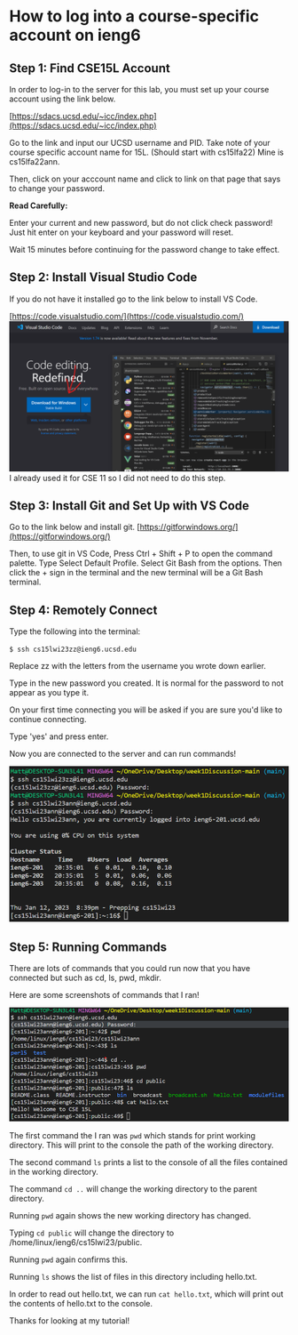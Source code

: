 # How to log into a course-specific account on ieng6

## Step 1: Find CSE15L Account

In order to log-in to the server for this lab, you must
set up your course account using the link below.

[https://sdacs.ucsd.edu/~icc/index.php](https://sdacs.ucsd.edu/~icc/index.php)

Go to the link and input our UCSD username and PID.
Take note of your course specific account name for 15L.
(Should start with cs15lfa22)
Mine is cs15lfa22ann.

Then, click on your acccount name and click to link on that page
that says to change your password.

**Read Carefully:**

Enter your current and new password, but do not click check password!
Just hit enter on your keyboard and your password will reset.

Wait 15 minutes before continuing for the password change to take effect.

## Step 2: Install Visual Studio Code

If you do not have it installed go to the link below to install VS Code.

[https://code.visualstudio.com/](https://code.visualstudio.com/)
![Image](https://github.com/mattqgoldberg/cse15l-lab-reports/blob/main/img/INSTALL_VSCODE.png?raw=true)
I already used it for CSE 11 so I did not need to do this step.

## Step 3: Install Git and Set Up with VS Code

Go to the link below and install git.
[https://gitforwindows.org/](https://gitforwindows.org/)

Then, to use git in VS Code, Press Ctrl + Shift + P to open the command palette.
Type Select Default Profile.
Select Git Bash from the options.
Then click the + sign in the terminal and the new terminal will
be a Git Bash terminal.

## Step 4: Remotely Connect

Type the following into the terminal:

`$ ssh cs15lwi23zz@ieng6.ucsd.edu`

Replace zz with the letters from the username you wrote down earlier.

Type in the new password you created. It is normal for the password to not
appear as you type it.

On your first time connecting you will be asked if you are sure you'd like to
continue connecting.

Type 'yes' and press enter.

Now you are connected to the server and can run commands!

![Image](https://github.com/mattqgoldberg/cse15l-lab-reports/blob/main//img/LOGIN.png?raw=true)

## Step 5: Running Commands

There are lots of commands that you could run now that
you have connected but such as cd, ls, pwd, mkdir.

Here are some screenshots of commands that I ran!

![Image](https://github.com/mattqgoldberg/cse15l-lab-reports/blob/main/img/COMMANDS.png?raw=true)

The first command the I ran was `pwd` which stands for print working directory. This will
print to the console the path of the working directory.

The second command `ls` prints a list to the console of all the files contained in the working directory.

The command `cd ..` will change the working directory to the parent directory.

Running `pwd` again shows the new working directory has changed.

Typing `cd public` will change the directory to /home/linux/ieng6/cs15lwi23/public.

Running `pwd` again confirms this.

Running `ls` shows the list of files in this directory including hello.txt.

In order to read out hello.txt, we can run `cat hello.txt`, which will print out the
contents of hello.txt to the console.

Thanks for looking at my tutorial!

